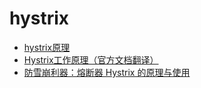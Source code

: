 hystrix
======

- [hystrix原理](https://www.jianshu.com/p/e07661b9bae8)
- [Hystrix工作原理（官方文档翻译）](https://segmentfault.com/a/1190000012439580)
- [防雪崩利器：熔断器 Hystrix 的原理与使用](https://segmentfault.com/a/1190000005988895)